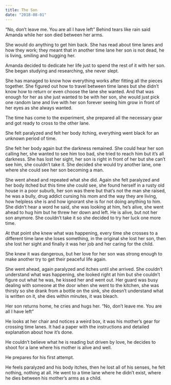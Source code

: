```yaml
---
title: The Son
date: "2018-08-01"
---
```


“No, don’t leave me. You are all I have left”
Behind tears like rain said Amanda while her son died between her arms.

She would do anything to get him back. She has read about time lanes and how they work; they meant that in another time lane her son is not dead, he is living, smiling and hugging her.

Amanda decided to dedicate her life just to spend the rest of it with her son. She began studying and researching, she never slept.

She has managed to know how everything works after fitting all the pieces together. She figured out how to travel between time lanes but she didn’t know how to return or even choose the lane she wanted. And that was enough for her as she just wanted to be with her son, she would just pick one random lane and live with her son forever seeing him grow in front of her eyes as she always wanted.

The time has come to the experiment, she prepared all the necessary gear and got ready to cross to the other lane.

She felt paralyzed and felt her body itching, everything went black for an unknown period of time.

She felt her body again but the darkness remained. She could hear her son calling her, she wanted to see him too bad, she tried to reach him but it’s all darkness. She has lost her sight, her son is right in front of her but she can’t see him, she couldn’t take it. She decided she would try another lane, one where she could see her son becoming a man.

She went ahead and repeated what she did. Again she felt paralyzed and her body itched but this time she could see, she found herself in a rusty old house in a poor suburb, her son was there but that’s not the man she raised, he was a bully, drug addict cursing his mom and the way they are living, how helpless she is and how ignorant she is for not doing anything to him. She didn’t hear a word he said, she was looking at him, he’s alive, she went ahead to hug him but he threw her down and left. He is alive, but not her son anymore. She couldn’t take it so she decided to try her luck one more time.

At that point she knew what was happening, every time she crosses to a different time lane she loses something, in the original she lost her son, then she lost her sight and finally it was her job and her caring for the child.

She knew it was dangerous, but her love for her son was strong enough to make another try to get their peaceful life again.

She went ahead, again paralyzed and itches until she arrived. She couldn’t understand what was happening, she looked right at him but she couldn’t figure out what he was, he kissed her and went out. Her guard was busy dealing with someone at the door when she went to the kitchen, she was thirsty so she drank from a bottle on the sink, she doesn’t understand what is written on it, she dies within minutes, it was bleach.

Her son returns home, he cries and hugs her. “No, don’t leave me. You are all I have left”

He looks at her chair and notices a weird box, it was his mother’s gear for crossing time lanes. It had a paper with the instructions and detailed explanation about how it’s done.

He couldn’t believe what he is reading but driven by love, he decides to shoot for a lane where his mother is alive and well.

He prepares for his first attempt.

He feels paralyzed and his body itches, then he lost all of his senses, he felt nothing, nothing at all. He went to a time lane where he didn’t exist, where he dies between his mother’s arms as a child.
